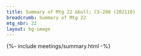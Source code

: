 ```yaml
---
title: Summary of Mtg 22 &bull; CS-280 (202110)
breadcrumb: Summary of Mtg 22
mtg_nbr: 22
layout: bg-image
---
```


{%- include meetings/summary.html -%}
